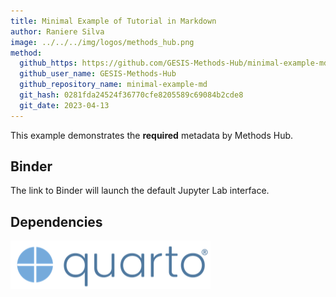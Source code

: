 ```yaml
---
title: Minimal Example of Tutorial in Markdown
author: Raniere Silva
image: ../../../img/logos/methods_hub.png
method:
  github_https: https://github.com/GESIS-Methods-Hub/minimal-example-md
  github_user_name: GESIS-Methods-Hub
  github_repository_name: minimal-example-md
  git_hash: 0281fda24524f36770cfe8205589c69084b2cde8
  git_date: 2023-04-13
---
```


This example demonstrates the **required** metadata by Methods Hub.

## Binder

The link to Binder will launch the default Jupyter Lab interface.

## Dependencies

![Quarto](img/quarto.png)
